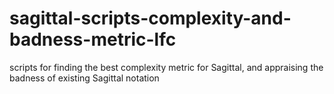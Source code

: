 # sagittal-scripts-complexity-and-badness-metric-lfc
scripts for finding the best complexity metric for Sagittal, and appraising the badness of existing Sagittal notation
